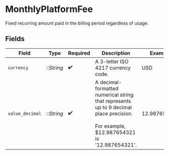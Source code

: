 # MonthlyPlatformFee

Fixed recurring amount paid in the billing period regardless of usage.


## Fields

| Field                                                                                                                                 | Type                                                                                                                                  | Required                                                                                                                              | Description                                                                                                                           | Example                                                                                                                               |
| ------------------------------------------------------------------------------------------------------------------------------------- | ------------------------------------------------------------------------------------------------------------------------------------- | ------------------------------------------------------------------------------------------------------------------------------------- | ------------------------------------------------------------------------------------------------------------------------------------- | ------------------------------------------------------------------------------------------------------------------------------------- |
| `currency`                                                                                                                            | *::String*                                                                                                                            | :heavy_check_mark:                                                                                                                    | A 3-letter ISO 4217 currency code.                                                                                                    | USD                                                                                                                                   |
| `value_decimal`                                                                                                                       | *::String*                                                                                                                            | :heavy_check_mark:                                                                                                                    | A decimal-formatted numerical string that represents up to 9 decimal place precision. <br/><br/>For example, $12.987654321 is '12.987654321'. | 12.987654321                                                                                                                          |
